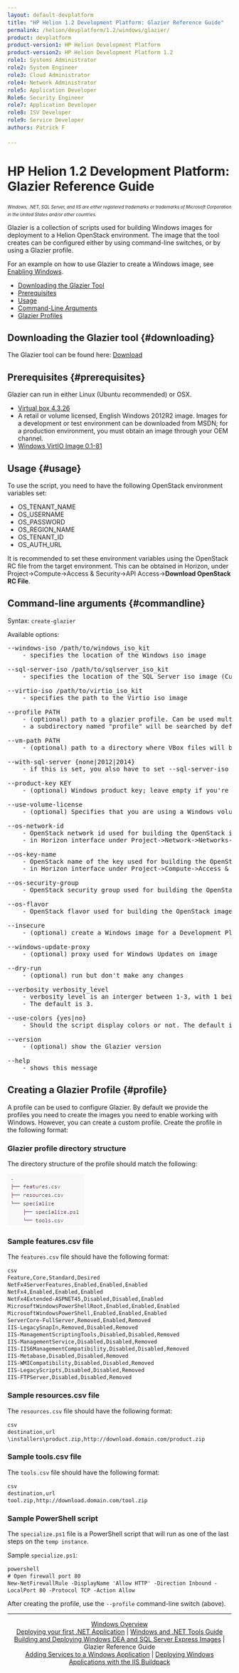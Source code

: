 ```yaml
---
layout: default-devplatform
title: "HP Helion 1.2 Development Platform: Glazier Reference Guide"
permalink: /helion/devplatform/1.2/windows/glazier/
product: devplatform
product-version1: HP Helion Development Platform
product-version2: HP Helion Development Platform 1.2
role1: Systems Administrator 
role2: System Engineer
role3: Cloud Administrator
role4: Network Administrator
role5: Application Developer
Role6: Security Engineer
role7: Application Developer 
role8: ISV Developer
role9: Service Developer
authors: Patrick F

---
```

<!--UNDER REVISION-->

# HP Helion 1.2 Development Platform: Glazier Reference Guide

<span style="font-size:70%">*Windows, .NET, SQL Server, and IIS are either registered trademarks or trademarks of Microsoft Corporation in the United States and/or other countries.*</span>

Glazier is a collection of scripts used for building Windows images for deployment to a Helion OpenStack environment. The image that the tool creates can be configured either by using command-line switches, or by using a Glazier profile.

For an example on how to use Glazier to create a Windows image, see <a href="/helion/devplatform/1.2/windows/enabling_windows">Enabling Windows</a>.

* [Downloading the Glazier Tool](#downloading)
* [Prerequisites](#prerequisites)
* [Usage](#usage)
* [Command-Line Arguments](#commandline)
* [Glazier Profiles](#profile)

## Downloading the Glazier tool {#downloading}

The Glazier tool can be found here: <a href="http://clients.als.hpcloud.com/glazier-1.2.0-posix_x86_64.zip">Download</a>

## Prerequisites {#prerequisites}

Glazier can run in either Linux (Ubuntu recommended) or OSX.

* <a href="http://download.virtualbox.org/virtualbox/4.3.26/VirtualBox-4.3.26-98988-OSX.dmg">Virtual box 4.3.26</a>
* A retail or volume licensed, English Windows 2012R2 image. Images for a development or test environment can be downloaded from MSDN; for a production environment, you must obtain an image through your OEM channel.
* <a href="http://alt.fedoraproject.org/pub/alt/virtio-win/stable/virtio-win-0.1-81.iso">Windows VirtIO Image 0.1-81</a>

## Usage {#usage}

To use the script, you need to have the following OpenStack environment variables set:

* OS\_TENANT\_NAME
* OS\_USERNAME
* OS\_PASSWORD
* OS\_REGION\_NAME
* OS\_TENANT\_ID
* OS\_AUTH\_URL

It is recommended to set these environment variables using the OpenStack RC file from the target environment. This can be obtained in Horizon, under Project-&gt;Compute-&gt;Access & Security-&gt;API Access-&gt;**Download OpenStack RC File**.

## Command-line arguments {#commandline}

Syntax: <code>create-glazier</code>

Available options:

<pre>
--windows-iso /path/to/windows_iso_kit      
    - specifies the location of the Windows iso image

--sql-server-iso /path/to/sqlserver_iso_kit 
    - specifies the location of the SQL Server iso image (Currently unused)

--virtio-iso /path/to/virtio_iso_kit        
    - specifies the path to the Virtio iso image

--profile PATH                              
    - (optional) path to a glazier profile. Can be used multiple times. If not supplied, 
    - a subdirectory named "profile" will be searched by default, and all profiles found will be used. 

--vm-path PATH                              
    - (optional) path to a directory where VBox files will be saved. The default is ~/.glazier

--with-sql-server {none|2012|2014}      
    - if this is set, you also have to set --sql-server-iso (Currently unused)

--product-key KEY               
    - (optional) Windows product key; leave empty if you're using a VL Windows iso with a KMS server

--use-volume-license
    - (optional) Specifies that you are using a Windows volume license. If this is specified, there's no need to specify --product-key (means you are using Windows VL)

--os-network-id
    - OpenStack network id used for building the OpenStack image. Can be found 
    - in Horizon interface under Project-&gt;Network-&gt;Networks-&gt;(network name)-&gt;ID

--os-key-name
    - OpenStack name of the key used for building the OpenStack image. Can be found
    - in Horizon interface under Project-&gt;Compute-&gt;Access & Security-&gt;Key Pairs

--os-security-group
    - OpenStack security group used for building the OpenStack image
 
--os-flavor
    - OpenStack flavor used for building the OpenStack image. Example: standard.medium

--insecure
    - (optional) create a Windows image for a Development Platform installation that doesn't have an HTTPS certificate

--windows-update-proxy
    - (optional) proxy used for Windows Updates on image
  
--dry-run                   
    - (optional) run but don't make any changes

--verbosity verbosity_level         
    - verbosity level is an interger between 1-3, with 1 being the least verbose and 3 being the most verbose. 
    - The default is 3.

--use-colors {yes|no}               
    - Should the script display colors or not. The default is yes.

--version
	- (optional) show the Glazier version

--help                      
    - shows this message
</pre>

## Creating a Glazier Profile {#profile}

A profile can be used to configure Glazier. By default we provide the profiles you need to create the images you need to enable working with Windows. However, you can create a custom profile. Create the profile in the following format:

### Glazier profile directory structure

The directory structure of the profile should match the following:

<img src="media/windows_glazier_fileformat.png">

### Sample features.csv file

The <code>features.csv</code> file should have the following format:

	csv
	Feature,Core,Standard,Desired
	NetFx4ServerFeatures,Enabled,Enabled,Enabled
	NetFx4,Enabled,Enabled,Enabled
	NetFx4Extended-ASPNET45,Disabled,Disabled,Enabled
	MicrosoftWindowsPowerShellRoot,Enabled,Enabled,Enabled
	MicrosoftWindowsPowerShell,Enabled,Enabled,Enabled
	ServerCore-FullServer,Removed,Enabled,Removed
	IIS-LegacySnapIn,Removed,Disabled,Removed
	IIS-ManagementScriptingTools,Disabled,Disabled,Removed
	IIS-ManagementService,Disabled,Disabled,Removed
	IIS-IIS6ManagementCompatibility,Disabled,Disabled,Removed
	IIS-Metabase,Disabled,Disabled,Removed
	IIS-WMICompatibility,Disabled,Disabled,Removed
	IIS-LegacyScripts,Disabled,Disabled,Removed
	IIS-FTPServer,Disabled,Disabled,Removed

### Sample resources.csv file

The <code>resources.csv</code> file should have the following format:

	csv
	destination,url
	\installers\product.zip,http://download.domain.com/product.zip

### Sample tools.csv file

The <code>tools.csv</code> file should have the following format:

	csv
	destination,url
	tool.zip,http://download.domain.com/tool.zip

### Sample PowerShell script

The <code>specialize.ps1</code> file is a PowerShell script that will run as one of the last steps on the `temp instance`.

Sample <code>specialize.ps1</code>:

	powershell
	# Open firewall port 80
	New-NetFirewallRule -DisplayName 'Allow HTTP' -Direction Inbound -LocalPort 80 -Protocol TCP -Action Allow



After creating the profile, use the <code>--profile</code> command-line switch (above).

---

<div align="center"><a href="/helion/devplatform/1.2/windows/">Windows Overview</a> </div>
<div align="center"> <a href="/helion/devplatform/1.2/windows/deployingnet/">Deploying your first .NET Application</a> | <a href="/helion/devplatform/1.2/windows/tools_guide/">Windows and .NET Tools Guide</a> </div>
<div align="center"> <a href="/helion/devplatform/1.2/windows/building_windows/">Building and Deploying Windows DEA and SQL Server Express Images</a> | Glazier Reference Guide</div>
<div align="center"><a href="/helion/devplatform/1.2/windows/adding_services/">Adding Services to a Windows Application</a> | <a href="/helion/devplatform/1.2/windows/buildpack/">Deploying Windows Applications with the IIS Buildpack</a></div>
